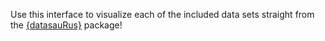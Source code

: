 Use this interface to visualize each of the included data sets straight from the [{datasauRus}](https://itsalocke.com/datasaurus) package!  
